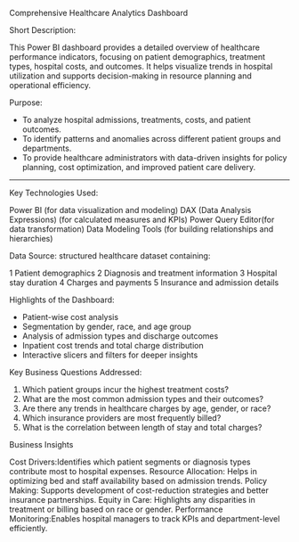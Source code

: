 

Comprehensive Healthcare Analytics Dashboard

Short Description:

This Power BI dashboard provides a detailed overview of healthcare performance indicators, focusing on patient demographics, treatment types, hospital costs, and outcomes. It helps visualize trends in hospital utilization and supports decision-making in resource planning and operational efficiency.

 Purpose:

* To analyze hospital admissions, treatments, costs, and patient outcomes.
* To identify patterns and anomalies across different patient groups and departments.
* To provide healthcare administrators with data-driven insights for policy planning, cost optimization, and improved patient care delivery.

---

 Key Technologies Used:

Power BI (for data visualization and modeling)
DAX (Data Analysis Expressions) (for calculated measures and KPIs)
Power Query Editor(for data transformation)
  Data Modeling Tools (for building relationships and hierarchies)

Data Source:
 structured healthcare dataset containing:

1 Patient demographics
2 Diagnosis and treatment information
3 Hospital stay duration
4 Charges and payments
5 Insurance and admission details



Highlights of the Dashboard:

* Patient-wise cost analysis
* Segmentation by gender, race, and age group
* Analysis of admission types and discharge outcomes
* Inpatient cost trends and total charge distribution
* Interactive slicers and filters for deeper insights



Key Business Questions Addressed:

1. Which patient groups incur the highest treatment costs?
2. What are the most common admission types and their outcomes?
3. Are there any trends in healthcare charges by age, gender, or race?
4. Which insurance providers are most frequently billed?
5. What is the correlation between length of stay and total charges?

 Business Insights

Cost Drivers:Identifies which patient segments or diagnosis types contribute most to hospital expenses.
  Resource Allocation: Helps in optimizing bed and staff availability based on admission trends.
  Policy Making: Supports development of cost-reduction strategies and better insurance partnerships.
  Equity in Care: Highlights any disparities in treatment or billing based on race or gender.
  Performance Monitoring:Enables hospital managers to track KPIs and department-level efficiently.
